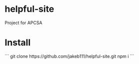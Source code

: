 # helpful-site
Project for APCSA

<h1>Install</h1>
```
git clone https://github.com/jakeb111/helpful-site.git
npm i
```
